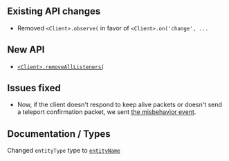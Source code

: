 ## Existing API changes
* Removed `<Client>.observe(` in favor of `<Client>.on('change', ...`

## New API
* [`<Client>.removeAllListeners(`](https://oscarnow.github.io/minecraft-server/1.0.0/classes/Client#removeAllListeners)

## Issues fixed
* Now, if the client doesn't respond to keep alive packets or doesn't send a teleport confirmation packet, we sent [the misbehavior event](https://oscarnow.github.io/minecraft-server/github/classes/Client#on.on-10).

## Documentation / Types
Changed `entityType` type to [`entityName`](https://oscarnow.github.io/minecraft-server/1.0.0/types/legacyVersion)